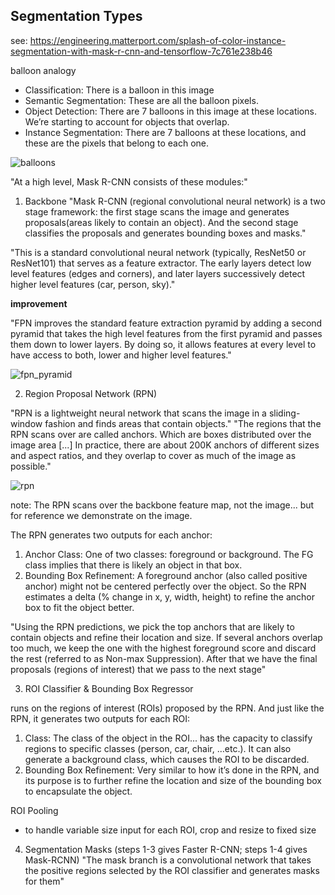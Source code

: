 
## Segmentation Types

see: https://engineering.matterport.com/splash-of-color-instance-segmentation-with-mask-r-cnn-and-tensorflow-7c761e238b46

balloon analogy
- Classification: There is a balloon in this image
- Semantic Segmentation: These are all the balloon pixels.
- Object Detection: There are 7 balloons in this image at these locations. We’re starting to account for objects that overlap.
- Instance Segmentation: There are 7 balloons at these locations, and these are the pixels that belong to each one.

![balloons](https://miro.medium.com/max/500/1*-zw_Mh1e-8YncnokbAFWxg.png)

"At a high level, Mask R-CNN consists of these modules:"

1. Backbone
"Mask R-CNN (regional convolutional neural network) is a two stage framework: the first stage scans the image and generates proposals(areas likely to contain an object). And the second stage classifies the proposals and generates bounding boxes and masks."

"This is a standard convolutional neural network (typically, ResNet50 or ResNet101) that serves as a feature extractor. The early layers detect low level features (edges and corners), and later layers successively detect higher level features (car, person, sky)."

**improvement**

"FPN improves the standard feature extraction pyramid by adding a second pyramid that takes the high level features from the first pyramid and passes them down to lower layers. By doing so, it allows features at every level to have access to both, lower and higher level features."

![fpn_pyramid](https://miro.medium.com/max/452/1*1sCveJrqfthOQsGGZRs2tQ.png)


2. Region Proposal Network (RPN)

"RPN is a lightweight neural network that scans the image in a sliding-window fashion and finds areas that contain objects." "The regions that the RPN scans over are called anchors. Which are boxes distributed over the image area [...] In practice, there are about 200K anchors of different sizes and aspect ratios, and they overlap to cover as much of the image as possible."

![rpn](https://miro.medium.com/max/500/1*ESpJx0XLvyBa86TNo2BfLQ.png)

note: The RPN scans over the backbone feature map, not the image... but for reference we demonstrate on the image.

The RPN generates two outputs for each anchor:
  1. Anchor Class: One of two classes: foreground or background. The FG class implies that there is likely an object in that box.
  2. Bounding Box Refinement: A foreground anchor (also called positive anchor) might not be centered perfectly over the object. So the RPN estimates a delta (% change in x, y, width, height) to refine the anchor box to fit the object better.
  
"Using the RPN predictions, we pick the top anchors that are likely to contain objects and refine their location and size. If several anchors overlap too much, we keep the one with the highest foreground score and discard the rest (referred to as Non-max Suppression). After that we have the final proposals (regions of interest) that we pass to the next stage"

3. ROI Classifier & Bounding Box Regressor

runs on the regions of interest (ROIs) proposed by the RPN. And just like the RPN, it generates two outputs for each ROI:

  1. Class: The class of the object in the ROI... has the capacity to classify regions to specific classes (person, car, chair, …etc.). It can also generate a background class, which causes the ROI to be discarded.
  2. Bounding Box Refinement: Very similar to how it’s done in the RPN, and its purpose is to further refine the location and size of the bounding box to encapsulate the object.
  
ROI Pooling
  - to handle variable size input for each ROI, crop and resize to fixed size
  
  
4. Segmentation Masks (steps 1-3 gives Faster R-CNN; steps 1-4 gives Mask-RCNN)
"The mask branch is a convolutional network that takes the positive regions selected by the ROI classifier and generates masks for them"

